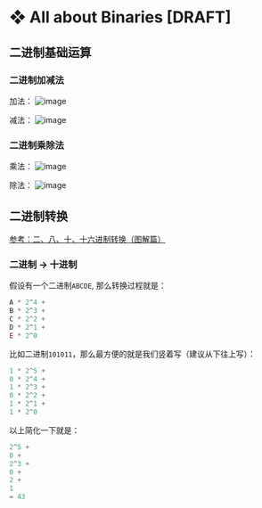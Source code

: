 # ❖ All about Binaries [DRAFT]

## 二进制基础运算


### 二进制加减法

加法：
![image](https://user-images.githubusercontent.com/14041622/51888691-2f966300-23d2-11e9-8fc5-4ae0da950cff.png)

减法：
![image](https://user-images.githubusercontent.com/14041622/51888730-3f15ac00-23d2-11e9-8c61-00d193460842.png)



### 二进制乘除法

乘法：
![image](https://user-images.githubusercontent.com/14041622/51888743-476de700-23d2-11e9-847d-8c63c8deb5f9.png)

除法：
![image](https://user-images.githubusercontent.com/14041622/51888754-52287c00-23d2-11e9-85ad-6e7a2aa356bc.png)



## 二进制转换

[参考：二、八、十、十六进制转换（图解篇）](https://www.cnblogs.com/gaizai/p/4233780.html)


### 二进制 -> 十进制

假设有一个二进制`ABCDE`, 那么转换过程就是：
```js
A * 2^4 +
B * 2^3 +
C * 2^2 +
D * 2^1 +
E * 2^0
```

比如二进制`101011`，那么最方便的就是我们竖着写（建议从下往上写）：
```js
1 * 2^5 +
0 * 2^4 +
1 * 2^3 +
0 * 2^2 +
1 * 2^1 +
1 * 2^0
```

以上简化一下就是：
```js
2^5 +
0 +
2^3 +
0 +
2 +
1
= 43
```
